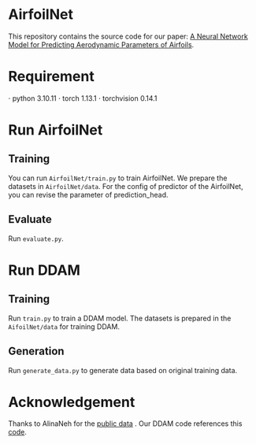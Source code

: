 # AirfoilNet
This repository contains the source code for our paper:
[A Neural Network Model for Predicting Aerodynamic
Parameters of Airfoils](https://arxiv.org/html/2403.14979v1).
# Requirement
$\cdot$ python 3.10.11
$\cdot$ torch 1.13.1
$\cdot$ torchvision 0.14.1
# Run AirfoilNet
## Training
You can run ``AirfoilNet/train.py`` to train AirfoilNet. We prepare the datasets in `AirfoilNet/data`. For the config of predictor of the AirfoilNet, you can revise the parameter of prediction_head.

## Evaluate
Run `evaluate.py`. 

# Run DDAM
## Training
Run `train.py` to train a DDAM model. The datasets is prepared in the `AifoilNet/data` for training DDAM.

## Generation
Run `generate_data.py` to generate data based on original training data.

# Acknowledgement
Thanks to AlinaNeh for the [public data](https://splinecloud.com/repository/AlinaNeh/NACA_airfoil_database/) .  Our DDAM code references this [code](https://github.com/Alokia/diffusion-DDIM-pytorch). 
